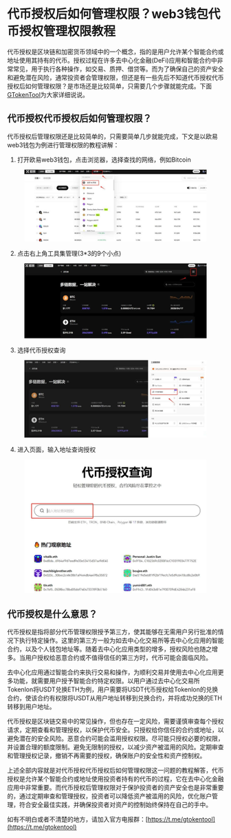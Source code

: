 # 代币授权后如何管理权限？web3钱包代币授权管理权限教程

代币授权是区块链和加密货币领域中的一个概念，指的是用户允许某个智能合约或地址使用其持有的代币。授权过程在许多去中心化金融(DeFi)应用和智能合约中非常常见，用于执行各种操作，如交易、质押、借贷等。而为了确保自己的资产安全和避免潜在风险，通常投资者会管理权限，但还是有一些先后不知道代币授权代币授权后如何管理权限？是市场还是比较简单，只需要几个步骤就能完成。下面[GTokenTool](https://www.gtokentool.com)为大家详细说说。

## 代币授权代币授权后如何管理权限？

代币授权后管理权限还是比较简单的，只需要简单几步就能完成，下文是以欧易web3钱包为例进行管理权限的教程讲解：

1. 打开欧易web3钱包，点击浏览器，选择查找的网络，例如Bitcoin

<figure><img src="../.gitbook/assets/1 (4).jpg" alt=""><figcaption></figcaption></figure>

2. 点击右上角工具集管理(3\*3的9个小点)

<figure><img src="../.gitbook/assets/2 (4).jpg" alt=""><figcaption></figcaption></figure>

3. 选择代币授权查询

<figure><img src="../.gitbook/assets/3 (3).jpg" alt=""><figcaption></figcaption></figure>

4. 进入页面，输入地址查询授权

<figure><img src="../.gitbook/assets/4 (3).jpg" alt=""><figcaption></figcaption></figure>

## 代币授权是什么意思？

代币授权是指将部分代币管理权限授予第三方，使其能够在无需用户另行批准的情况下执行特定操作。这里的第三方一般为如去中心化交易所等去中心化应用的智能合约，以及个人钱包地址等。随着去中心化应用类型的增多，授权风险也随之增多。当用户授权给恶意合约或不值得信任的第三方时，代币可能会面临风险。

去中心化应用通过智能合约来执行交易和操作，为顺利交易并使用去中心化应用更多功能，就需要用户授予智能合约特定权限。以用户通过去中心化交易所Tokenlon将USDT兑换ETH为例，用户需要将USDT代币授权给Tokenlon的兑换合约，使该合约有权限将USDT从用户地址转移到兑换合约，并将成功兑换的ETH转移到用户地址。

代币授权是区块链交易中的常见操作，但也存在一定风险，需要谨慎审查每个授权请求，定期查看和管理授权，以保护代币安全。只授权给你信任的合约或地址，以避免潜在的安全风险。恶意合约可能会滥用授权权限。尽可能只授权必要的权限，并设置合理的额度限制。避免无限制的授权，以减少资产被滥用的风险。定期审查和管理授权记录，撤销不再需要的授权，确保账户的安全性和资产控制权。

上述全部内容就是对代币授权代币授权后如何管理权限这一问题的教程解答，代币授权是允许某个智能合约或地址使用投资者持有的代币的过程，它在去中心化金融应用中非常重要。而代币授权后管理权限对于保护投资者的资产安全也是非常重要的，通过定期审查和管理授权，投资者可以降低资产被滥用的风险，优化账户管理，符合安全最佳实践，并确保投资者对资产的控制始终保持在自己的手中。

如有不明白或者不清楚的地方，请加入官方电报群：[https://t.me/gtokentool](https://t.me/gtokentool)
